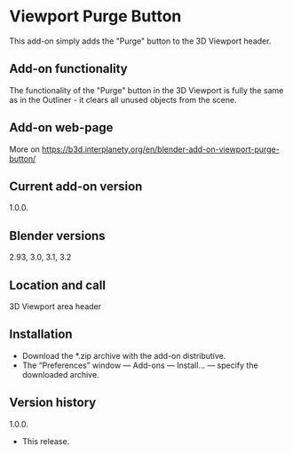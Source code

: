 # Viewport Purge Button

This add-on simply adds the "Purge" button to the 3D Viewport header.

Add-on functionality
-
The functionality of the "Purge" button in the 3D Viewport is fully the same as in the Outliner - it clears all unused objects from the scene.

Add-on web-page
-
More on https://b3d.interplanety.org/en/blender-add-on-viewport-purge-button/

Current add-on version
-
1.0.0.

Blender versions
-
2.93, 3.0, 3.1, 3.2

Location and call
-
3D Viewport area header

Installation
-
- Download the *.zip archive with the add-on distributive.
- The “Preferences” window — Add-ons — Install… — specify the downloaded archive.

Version history
-
1.0.0.
- This release.
